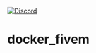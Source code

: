 [![Discord](https://discord.com/assets/192cb9459cbc0f9e73e2591b700f1857.svg)](https://discord.gg/rSfTxaW)

# docker_fivem



